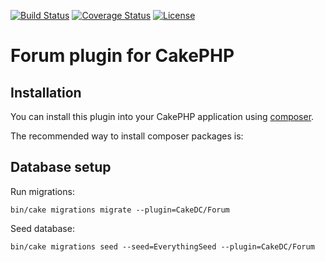 [![Build Status](https://img.shields.io/travis/cakedc/cakephp-forum/master.svg?style=flat-square)](https://travis-ci.org/cakedc/cakephp-forum)
[![Coverage Status](https://img.shields.io/coveralls/cakedc/cakephp-forum.svg?style=flat-square)](https://coveralls.io/r/cakedc/cakephp-forum?branch=master)
[![License](https://img.shields.io/badge/license-MIT-blue.svg?style=flat-square)](LICENSE)

# Forum plugin for CakePHP

## Installation

You can install this plugin into your CakePHP application using [composer](http://getcomposer.org).

The recommended way to install composer packages is:

## Database setup

Run migrations:
```$bash
bin/cake migrations migrate --plugin=CakeDC/Forum
```

Seed database:
```$bash
bin/cake migrations seed --seed=EverythingSeed --plugin=CakeDC/Forum
```
